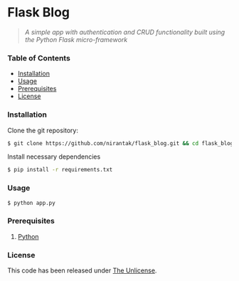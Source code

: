 # Flask Blog
> *A simple app with authentication and CRUD functionality built using the Python Flask micro-framework*

### Table of Contents
* [Installation](#installation)
* [Usage](#usage)
* [Prerequisites](#prerequisites)
* [License](#license)

### Installation
Clone the git repository:
```bash
$ git clone https://github.com/nirantak/flask_blog.git && cd flask_blog
```

Install necessary dependencies
```bash
$ pip install -r requirements.txt
```

### Usage
```bash
$ python app.py
```

### Prerequisites
1. [Python](https://python.org)

### License
This code has been released under [The Unlicense](LICENSE).
